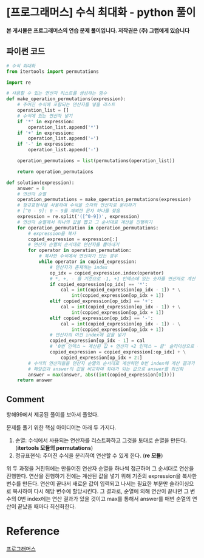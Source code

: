 # [프로그래머스] 수식 최대화 - python 풀이

**본 게시물은 프로그래머스의 연습 문제 풀이입니다. 저작권은 (주) 그랩에게 있습니다**



## 파이썬 코드

```python
# 수식 최대화
from itertools import permutations

import re

# 사용할 수 있는 연산자 리스트를 생성하는 함수
def make_operation_permutations(expression):
    # 주어진 수식에 포함되는 연산자를 넣을 리스트
    operation_list = []
    # 수식에 있는 연산자 넣기
    if '*' in expression:
        operation_list.append('*')
    if '+' in expression:
        operation_list.append('+')
    if '-' in expression:
        operation_list.append('-')

    operation_permutaions = list(permutations(operation_list))

    return operation_permutaions

def solution(expression):
    answer = 0
    # 연산자 순열
    operation_permutations = make_operation_permutations(expression)
    # 정규표현식을 사용하여 수식을 숫자와 연산자로 분리하기
    # [^0 - 9]: 0 ~ 9를 제외한 문자 하나를 찾음
    expression = re.split('([^0-9])', expression)
    # 연산자 순열에서 하나의 값을 뽑고 그 순서대로 계산을 진행하기
    for operation_permutation in operation_permutations:
        # expression을 복사
        copied_expression = expression[:]
        # 연산자 순열의 순서대로 연산자를 뽑아내기
        for operator in operation_permutation:
            # 복사한 수식에서 연산자가 있는 경우
            while operator in copied_expression:
                # 연산자가 존재하는 index
                op_idx = copied_expression.index(operator)
                # *, +, - 를 기준으로 -1, +1 인덱스에 있는 숫자를 연산자로 계산
                if copied_expression[op_idx] == '*':
                    cal = int(copied_expression[op_idx - 1]) * \
                        int(copied_expression[op_idx + 1])
                elif copied_expression[op_idx] == '+':
                    cal = int(copied_expression[op_idx - 1]) + \
                        int(copied_expression[op_idx + 1])
                elif copied_expression[op_idx] == '-':
                    cal = int(copied_expression[op_idx - 1]) - \
                        int(copied_expression[op_idx + 1])
                # 연산자의 이전 index에 값을 넣기
                copied_expression[op_idx - 1] = cal
                # '0번 인덱스 ~ 계산된 값 + 연산자 +2 인덱스 ~ 끝' 슬라이싱으로 복사하기
                copied_expression = copied_expression[:op_idx] + \
                    copied_expression[op_idx + 2:]
        # 수식의 연산자들을 연산자 순열의 순서대로 계산하면 0번 index에 계산 결과가 있음
        # 해당값과 answer의 값을 비교하여 최대가 되는 값으로 answer를 최신화
        answer = max(answer, abs((int(copied_expression[0]))))
    return answer
```



## Comment

항해99에서 제공된 풀이를 보아서 풀었다.

문제를 풀기 위한 핵심 아이디어는 아래 두 가지다.

1. 순열: 수식에서 사용되는 연산자를 리스트화하고 그것을 토대로 순열을 만든다. (**itertools 모듈의 permutations**)
2. 정규표현식: 주어진 수식을 분리하여 연산할 수 있게 한다. (**re 모듈**)

위 두 과정을 거친뒤에는 만들어진 연산자 순열을 하나씩 접근하며 그 순서대로 연산을 진행한다. 연산을 진행하기 전에는 계산된 값을 넣기 위해 기존의 expression을 복사한 변수를 만든다. 연산이 끝나서 새로운 값이 입력되고 나서는 필요한 부분만 슬라이싱으로 복사하여 다시 해당 변수에 할당시킨다. 그 결과로, 순열에 의해 연산이 끝나면 그 변수의 0번 index에는 연산 결과가 있을 것이고 max를 통해서 answer를 매번 순열의 연산이 끝났을 때마다 최신화한다.



# Reference

[프로그래머스](https://programmers.co.kr)

